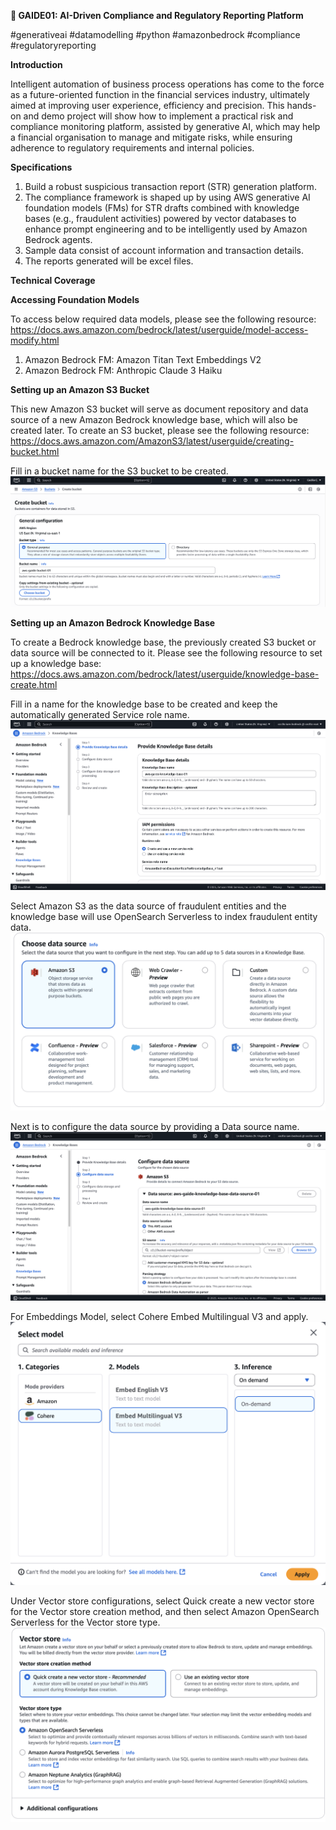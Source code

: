 **🌊 GAIDE01: AI-Driven Compliance and Regulatory Reporting Platform**

#generativeai #datamodelling #python #amazonbedrock #compliance #regulatoryreporting

**Introduction**

Intelligent automation of business process operations has come to the force as a future-oriented function in the financial services industry, ultimately aimed at improving user experience, efficiency and precision. This hands-on and demo project will show how to implement a practical risk and compliance monitoring platform, assisted by generative AI, which may help a financial organisation to manage and mitigate risks, while ensuring adherence to regulatory requirements and internal policies.


**Specifications**

1. Build a robust suspicious transaction report (STR) generation platform.
2. The compliance framework is shaped up by using AWS generative AI foundation models (FMs) for STR drafts combined with knowledge bases (e.g., fraudulent activities) powered by vector databases to enhance prompt engineering and to be intelligently used by Amazon Bedrock agents.
3. Sample data consist of account information and transaction details.
4. The reports generated will be excel files.


**Technical Coverage**



**Accessing Foundation Models**

To access below required data models, please see the following resource: https://docs.aws.amazon.com/bedrock/latest/userguide/model-access-modify.html
1. Amazon Bedrock FM: Amazon Titan Text Embeddings V2
2. Amazon Bedrock FM: Anthropic Claude 3 Haiku


**Setting up an Amazon S3 Bucket**

This new Amazon S3 bucket will serve as document repository and data source of a new Amazon Bedrock knowledge base, which will also be created later. To create an S3 bucket, please see the following resource: https://docs.aws.amazon.com/AmazonS3/latest/userguide/creating-bucket.html

Fill in a bucket name for the S3 bucket to be created.
![Create an Amazon S3 bucket](create_bucket.png)


**Setting up an Amazon Bedrock Knowledge Base**

To create a Bedrock knowledge base, the previously created S3 bucket or data source will be connected to it. Please see the following resource to set up a knowledge base: https://docs.aws.amazon.com/bedrock/latest/userguide/knowledge-base-create.html

Fill in a name for the knowledge base to be created and keep the automatically generated Service role name.
![Create an Amazon Bedrock Knowledge Base](create_knowledge_base.png)

Select Amazon S3 as the data source of fraudulent entities and the knowledge base will use OpenSearch Serverless to index fraudulent entity data.
![Select data source](select_s3.png)

Next is to configure the data source by providing a Data source name.
![Configure data source](configure_data_source.png)

For Embeddings Model, select Cohere Embed Multilingual V3 and apply.
![Select embeddings model](select_embeddings_model.png)

Under Vector store configurations, select Quick create a new vector store for the Vector store creation method, and then select Amazon OpenSearch Serverless for the Vector store type.
![Configure vector store](configure_vector_store.png)


